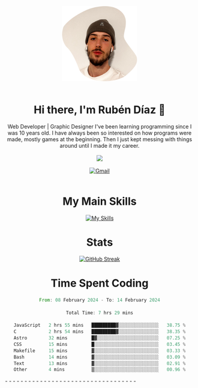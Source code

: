 <div align="center">
	<img height=200 width=200 src="./.img/yo_github_pfp.png" alt="Rubén Díaz" width=200/><br><br>
	
	
 # Hi there, I'm Rubén Díaz 👋

  Web Developer | Graphic Designer
  I've been learning programming since I was 10 years old. I have always been so interested on how programs were made, mostly games at the beginning. Then I just kept messing with things around until I made it my career.
  <br>
  <br>
  <a href="https://www.github.com/rubendiazzz" target="_blank" rel="noreferrer"><img
src="https://img.shields.io/github/followers/rubendiazzz?logo=github&style=for-the-badge&color=red" /></a>


  <a href="mailto:rubendfraga@gmail.com">![Gmail](https://img.shields.io/badge/Gmail-D14836?style=for-the-badge&logo=gmail&logoColor=white)</a><br><br>

  # My Main Skills
  [![My Skills](https://skillicons.dev/icons?i=js,html,css,c,cpp,cs,react,astro,mysql,mongo)](https://skillicons.dev)

  # Stats
  [![GitHub Streak](https://streak-stats.demolab.com?user=rubendiazzz&theme=nord&hide_border=true&border_radius=80&background=45%2C1E2945%2C000000)](https://git.io/streak-stats)


# Time Spent Coding
<!--START_SECTION:waka-->

```rust
From: 08 February 2024 - To: 14 February 2024

Total Time: 7 hrs 29 mins

JavaScript   2 hrs 55 mins   █████████▓░░░░░░░░░░░░░░░   38.75 %
C            2 hrs 54 mins   █████████▓░░░░░░░░░░░░░░░   38.35 %
Astro        32 mins         █▓░░░░░░░░░░░░░░░░░░░░░░░   07.25 %
CSS          15 mins         █░░░░░░░░░░░░░░░░░░░░░░░░   03.45 %
Makefile     15 mins         ▓░░░░░░░░░░░░░░░░░░░░░░░░   03.33 %
Bash         14 mins         ▓░░░░░░░░░░░░░░░░░░░░░░░░   03.09 %
Text         13 mins         ▓░░░░░░░░░░░░░░░░░░░░░░░░   02.91 %
Other        4 mins          ▒░░░░░░░░░░░░░░░░░░░░░░░░   00.96 %
```

<!--END_SECTION:waka-->
</div>
-
-
-
-
-
-
-
-
-
-
-
-
-
-
-
-
-
-
-
-
-
-
-
-
-
-
-
-
-
-
-
-
-
-
